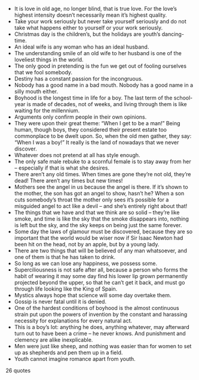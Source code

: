  - It is love in old age, no longer blind, that is true love. For the love’s highest intensity doesn’t necessarily mean it’s highest quality.
 - Take your work seriously but never take yourself seriously and do not take what happens either to yourself or your work seriously.
 - Christmas day is the children’s, but the holidays are youth’s dancing-time.
 - An ideal wife is any woman who has an ideal husband.
 - The understanding smile of an old wife to her husband is one of the loveliest things in the world.
 - The only good in pretending is the fun we get out of fooling ourselves that we fool somebody.
 - Destiny has a constant passion for the incongruous.
 - Nobody has a good name in a bad mouth. Nobody has a good name in a silly mouth either.
 - Boyhood is the longest time in life for a boy. The last term of the school-year is made of decades, not of weeks, and living through them is like waiting for the millennium.
 - Arguments only confirm people in their own opinions.
 - They were upon their great theme: “When I get to be a man!” Being human, though boys, they considered their present estate too commonplace to be dwelt upon. So, when the old men gather, they say: “When I was a boy!” It really is the land of nowadays that we never discover.
 - Whatever does not pretend at all has style enough.
 - The only safe male rebuke to a scornful female is to stay away from her – especially if that is what she desires.
 - There aren’t any old times. When times are gone they’re not old, they’re dead! There aren’t any times but new times!
 - Mothers see the angel in us because the angel is there. If it’s shown to the mother, the son has got an angel to show, hasn’t he? When a son cuts somebody’s throat the mother only sees it’s possible for a misguided angel to act like a devil – and she’s entirely right about that!
 - The things that we have and that we think are so solid – they’re like smoke, and time is like the sky that the smoke disappears into, nothing is left but the sky, and the sky keeps on being just the same forever.
 - Some day the laws of glamour must be discovered, because they are so important that the world would be wiser now if Sir Isaac Newton had been hit on the head, not by an apple, but by a young lady.
 - There are two things that will be believed of any man whatsoever, and one of them is that he has taken to drink.
 - So long as we can lose any happiness, we possess some.
 - Superciliousness is not safe after all, because a person who forms the habit of wearing it may some day find his lower lip grown permanently projected beyond the upper, so that he can’t get it back, and must go through life looking like the King of Spain.
 - Mystics always hope that science will some day overtake them.
 - Gossip is never fatal until it is denied.
 - One of the hardest conditions of boyhood is the almost continuous strain put upon the powers of invention by the constant and harassing necessity for explanations for every natural act.
 - This is a boy’s lot: anything he does, anything whatever, may afterward turn out to have been a crime – he never knows. And punishment and clemency are alike inexplicable.
 - Men were just like sheep, and nothing was easier than for women to set up as shepherds and pen them up in a field.
 - Youth cannot imagine romance apart from youth.

26 quotes
